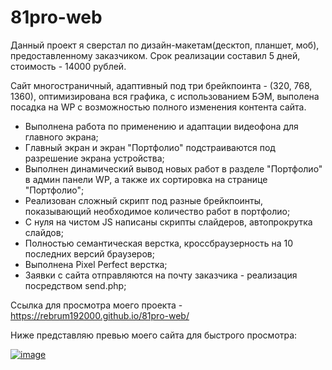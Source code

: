# 81pro-web

Данный проект я сверстал по дизайн-макетам(десктоп, планшет, моб), предоставленному заказчиком. Срок реализации составил 5 дней, стоимость - 14000 рублей.

Сайт многостраничный, адаптивный под три брейкпоинта - (320, 768, 1360), оптимизирована вся графика, с использованием БЭМ, выполена посадка на WP с возможностью полного изменения контента сайта.

- Выполнена работа по применению и адаптации видеофона для главного экрана;
- Главный экран и экран "Портфолио" подстраиваются под разрешение экрана устройства;
- Выполнен динамический вывод новых работ в разделе "Портфолио" в админ панели WP, а также их сортировка на странице "Портфолио";
- Реализован сложный скрипт под разные брейкпоинты, показывающий необходимое количество работ в портфолио;
- С нуля на чистом JS написаны скрипты слайдеров, автопрокрутка слайдов;
- Полностью семантическая верстка, кроссбраузерность на 10 последних версий браузеров;
- Выполнена Pixel Perfect верстка;
- Заявки с сайта отправляются на почту заказчика - реализация посредством send.php;

Ссылка для просмотра моего проекта - https://rebrum192000.github.io/81pro-web/

Ниже представляю превью моего сайта для быстрого просмотра:

<a href="https://ibb.co/1LJk532"><img src="https://i.ibb.co/Ms5m4bN/image.jpg" alt="image" border="0"></a>
